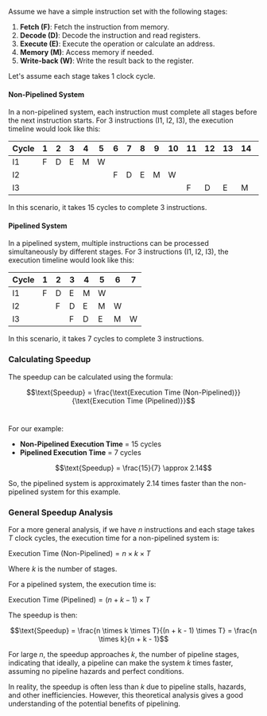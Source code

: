 Assume we have a simple instruction set with the following stages:

1. **Fetch (F)**: Fetch the instruction from memory.
2. **Decode (D)**: Decode the instruction and read registers.
3. **Execute (E)**: Execute the operation or calculate an address.
4. **Memory (M)**: Access memory if needed.
5. **Write-back (W)**: Write the result back to the register.

Let's assume each stage takes 1 clock cycle.

#### Non-Pipelined System

In a non-pipelined system, each instruction must complete all stages before the next instruction starts. For 3 instructions (I1, I2, I3), the execution timeline would look like this:

| Cycle | 1   | 2   | 3   | 4   | 5   | 6   | 7   | 8   | 9   | 10  | 11  | 12  | 13  | 14  | 15  |
| ----- | --- | --- | --- | --- | --- | --- | --- | --- | --- | --- | --- | --- | --- | --- | --- |
| I1    | F   | D   | E   | M   | W   |     |     |     |     |     |     |     |     |     |     |
| I2    |     |     |     |     |     | F   | D   | E   | M   | W   |     |     |     |     |     |
| I3    |     |     |     |     |     |     |     |     |     |     | F   | D   | E   | M   | W   |

In this scenario, it takes 15 cycles to complete 3 instructions.

#### Pipelined System

In a pipelined system, multiple instructions can be processed simultaneously by different stages. For 3 instructions (I1, I2, I3), the execution timeline would look like this:

|Cycle|1|2|3|4|5|6|7|
|---|---|---|---|---|---|---|---|
|I1|F|D|E|M|W|||
|I2||F|D|E|M|W||
|I3|||F|D|E|M|W|

In this scenario, it takes 7 cycles to complete 3 instructions.

### Calculating Speedup

The speedup can be calculated using the formula:

$$\text{Speedup} = \frac{\text{Execution Time (Non-Pipelined)}}{\text{Execution Time (Pipelined)}}$$​

For our example:

- **Non-Pipelined Execution Time** = 15 cycles
- **Pipelined Execution Time** = 7 cycles

$$\text{Speedup} = \frac{15}{7} \approx 2.14$$

So, the pipelined system is approximately 2.14 times faster than the non-pipelined system for this example.

### General Speedup Analysis

For a more general analysis, if we have $n$ instructions and each stage takes $T$ clock cycles, the execution time for a non-pipelined system is:

$\text{Execution Time (Non-Pipelined)} = n \times k \times T$

Where $k$ is the number of stages.

For a pipelined system, the execution time is:

$\text{Execution Time (Pipelined)} = (n + k - 1) \times T$

The speedup is then:

$$\text{Speedup} = \frac{n \times k \times T}{(n + k - 1) \times T} = \frac{n \times k}{n + k - 1}$$

For large $n$, the speedup approaches $k$, the number of pipeline stages, indicating that ideally, a pipeline can make the system $k$ times faster, assuming no pipeline hazards and perfect conditions.

In reality, the speedup is often less than $k$ due to pipeline stalls, hazards, and other inefficiencies. However, this theoretical analysis gives a good understanding of the potential benefits of pipelining.